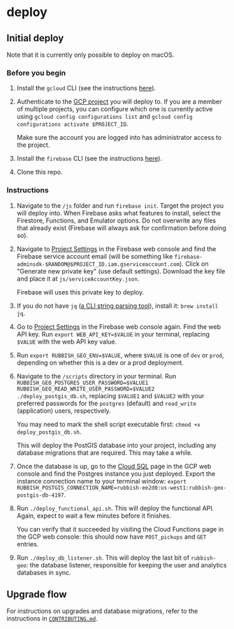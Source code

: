 # deploy

## Initial deploy

Note that it is currently only possible to deploy on macOS.

### Before you begin

1. Install the `gcloud` CLI (see the instructions [here](https://cloud.google.com/sdk/docs/install#installation_instructions)).
2. Authenticate to the [GCP project](https://cloud.google.com/resource-manager/docs/creating-managing-projects) you will deploy to. If you are a member of multiple projects, you can configure which one is currently active using `gcloud config configurations list` and `gcloud config configurations activate $PROJECT_ID`.

   Make sure the account you are logged into has administrator access to the project.
3. Install the `firebase` CLI (see the instructions [here](https://firebase.google.com/docs/cli#install_the_firebase_cli)).
4. Clone this repo.

### Instructions

1. Navigate to the `/js` folder and run `firebase init`. Target the project you will deploy into. When Firebase asks what features to install, select the Firestore, Functions, and Emulator options. Do not overwrite any files that already exist (Firebase will always ask for confirmation before doing so).
2. Navigate to [Project Settings](https://console.firebase.google.com/u/_/project/_/settings/serviceaccounts/adminsdk) in the Firebase web console and find the Firebase service account email (will be something like `firebase-adminsdk-$RANDOM@$PROJECT_ID.iam.gserviceaccount.com`). Click on "Generate new private key" (use default settings). Download the key file and place it at `js/serviceAccountKey.json`.

   Firebase will uses this private key to deploy.
3. If you do not have `jq` ([a CLI string parsing tool](https://stedolan.github.io/jq/)), install it: `brew install jq`.
4. Go to [Project Settings](https://console.firebase.google.com/u/1/project/rubbish-ee2d0/settings/general/ios:com.rubbish.rubbishapp) in the Firebase web console again. Find the web API key. Run `export WEB_API_KEY=$VALUE` in your terminal, replacing `$VALUE` with the web API key value.
5. Run `export RUBBISH_GEO_ENV=$VALUE`, where `$VALUE` is one of `dev` or `prod`, depending on whether this is a dev or a prod deployment.
6. Navigate to the `/scripts` directory in your terminal. Run `RUBBISH_GEO_POSTGRES_USER_PASSWORD=$VALUE1 RUBBISH_GEO_READ_WRITE_USER_PASSWORD=$VALUE2 ./deploy_postgis_db.sh`, replacing `$VALUE1` and `$VALUE2` with your preferred passwords for the `postgres` (default) and `read_write` (application) users, respectively.

    You may need to mark the shell script executable first: `chmod +x deploy_postgis_db.sh`.

    This will deploy the PostGIS database into your project, including any database migrations that are required. This may take a while.
7. Once the database is up, go to the [Cloud SQL](https://console.cloud.google.com/sql/instances) page in the GCP web console and find the Postgres instance you just deployed. Export the instance connection name to your terminal window: `export  RUBBISH_POSTGIS_CONNECTION_NAME=rubbish-ee2d0:us-west1:rubbish-geo-postgis-db-4197`.
8. Run `./deploy_functional_api.sh`. This will deploy the functional API. Again, expect to wait a few minutes before it finishes.

    You can verify that it succeeded by visiting the Cloud Functions page in the GCP web console: this should now have `POST_pickups` and `GET` entries.
9. Run `./deploy_db_listener.sh`. This will deploy the last bit of `rubbish-geo`: the database listener, responsible for keeping the user and analytics databases in sync.

## Upgrade flow

For instructions on upgrades and database migrations, refer to the instructions in [`CONTRIBUTING.md`](CONTRIBUTING.md).
